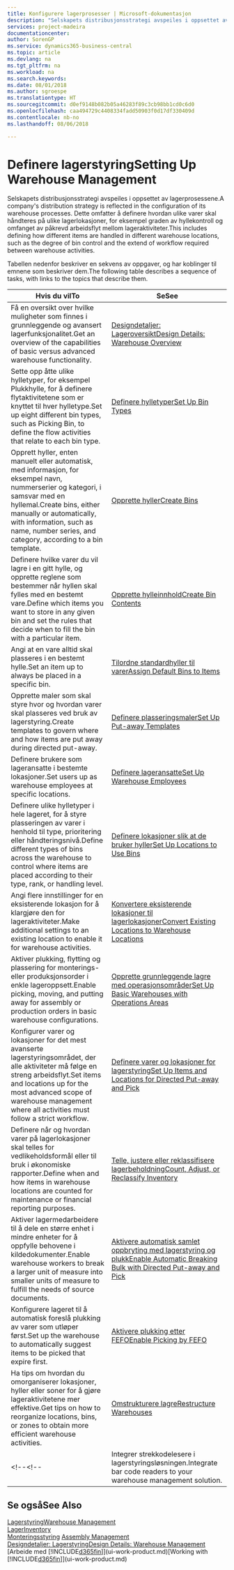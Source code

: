 ```yaml
---
title: Konfigurere lagerprosesser | Microsoft-dokumentasjon
description: "Selskapets distribusjonsstrategi avspeiles i oppsettet av lagerprosessene. Dette omfatter å definere hvordan ulike varer skal håndteres på ulike lagerlokasjoner, for eksempel graden av hyllekontroll og omfanget av påkrevd arbeidsflyt mellom lageraktiviteter."
services: project-madeira
documentationcenter: 
author: SorenGP
ms.service: dynamics365-business-central
ms.topic: article
ms.devlang: na
ms.tgt_pltfrm: na
ms.workload: na
ms.search.keywords: 
ms.date: 08/01/2018
ms.author: sgroespe
ms.translationtype: HT
ms.sourcegitcommit: d0ef9148b082b05a46283f89c3cb98bb1cd0c6d0
ms.openlocfilehash: caa494729c4408334fadd50903f0d17df330409d
ms.contentlocale: nb-no
ms.lasthandoff: 08/06/2018

---
```

# <a name="setting-up-warehouse-management"></a><span data-ttu-id="dc8db-104">Definere lagerstyring</span><span class="sxs-lookup"><span data-stu-id="dc8db-104">Setting Up Warehouse Management</span></span>
<span data-ttu-id="dc8db-105">Selskapets distribusjonsstrategi avspeiles i oppsettet av lagerprosessene.</span><span class="sxs-lookup"><span data-stu-id="dc8db-105">A company's distribution strategy is reflected in the configuration of its warehouse processes.</span></span> <span data-ttu-id="dc8db-106">Dette omfatter å definere hvordan ulike varer skal håndteres på ulike lagerlokasjoner, for eksempel graden av hyllekontroll og omfanget av påkrevd arbeidsflyt mellom lageraktiviteter.</span><span class="sxs-lookup"><span data-stu-id="dc8db-106">This includes defining how different items are handled in different warehouse locations, such as the degree of bin control and the extend of workflow required between warehouse activities.</span></span>  

 <span data-ttu-id="dc8db-107">Tabellen nedenfor beskriver en sekvens av oppgaver, og har koblinger til emnene som beskriver dem.</span><span class="sxs-lookup"><span data-stu-id="dc8db-107">The following table describes a sequence of tasks, with links to the topics that describe them.</span></span>   

|<span data-ttu-id="dc8db-108">**Hvis du vil**</span><span class="sxs-lookup"><span data-stu-id="dc8db-108">**To**</span></span>|<span data-ttu-id="dc8db-109">**Se**</span><span class="sxs-lookup"><span data-stu-id="dc8db-109">**See**</span></span>|  
|------------|-------------|  
|<span data-ttu-id="dc8db-110">Få en oversikt over hvilke muligheter som finnes i grunnleggende og avansert lagerfunksjonalitet.</span><span class="sxs-lookup"><span data-stu-id="dc8db-110">Get an overview of the capabilities of basic versus advanced warehouse functionality.</span></span>|[<span data-ttu-id="dc8db-111">Designdetaljer: Lageroversikt</span><span class="sxs-lookup"><span data-stu-id="dc8db-111">Design Details: Warehouse Overview</span></span>](design-details-warehouse-overview.md)|  
|<span data-ttu-id="dc8db-112">Sette opp åtte ulike hylletyper, for eksempel Plukkhylle, for å definere flytaktivitetene som er knyttet til hver hylletype.</span><span class="sxs-lookup"><span data-stu-id="dc8db-112">Set up eight different bin types, such as Picking Bin, to define the flow activities that relate to each bin type.</span></span>|[<span data-ttu-id="dc8db-113">Definere hylletyper</span><span class="sxs-lookup"><span data-stu-id="dc8db-113">Set Up Bin Types</span></span>](warehouse-how-to-set-up-bin-types.md)|  
|<span data-ttu-id="dc8db-114">Opprett hyller, enten manuelt eller automatisk, med informasjon, for eksempel navn, nummerserier og kategori, i samsvar med en hyllemal.</span><span class="sxs-lookup"><span data-stu-id="dc8db-114">Create bins, either manually or automatically, with information, such as name, number series, and category, according to a bin template.</span></span>|[<span data-ttu-id="dc8db-115">Opprette hyller</span><span class="sxs-lookup"><span data-stu-id="dc8db-115">Create Bins</span></span>](warehouse-how-to-create-individual-bins.md)|  
|<span data-ttu-id="dc8db-116">Definere hvilke varer du vil lagre i en gitt hylle, og opprette reglene som bestemmer når hyllen skal fylles med en bestemt vare.</span><span class="sxs-lookup"><span data-stu-id="dc8db-116">Define which items you want to store in any given bin and set the rules that decide when to fill the bin with a particular item.</span></span>|[<span data-ttu-id="dc8db-117">Opprette hylleinnhold</span><span class="sxs-lookup"><span data-stu-id="dc8db-117">Create Bin Contents</span></span>](warehouse-how-to-set-up-bin-contents.md)|  
|<span data-ttu-id="dc8db-118">Angi at en vare alltid skal plasseres i en bestemt hylle.</span><span class="sxs-lookup"><span data-stu-id="dc8db-118">Set an item up to always be placed in a specific bin.</span></span>|[<span data-ttu-id="dc8db-119">Tilordne standardhyller til varer</span><span class="sxs-lookup"><span data-stu-id="dc8db-119">Assign Default Bins to Items</span></span>](warehouse-how-to-assign-default-bins-to-items.md)|
|<span data-ttu-id="dc8db-120">Opprette maler som skal styre hvor og hvordan varer skal plasseres ved bruk av lagerstyring.</span><span class="sxs-lookup"><span data-stu-id="dc8db-120">Create templates to govern where and how items are put away during directed put-away.</span></span>|[<span data-ttu-id="dc8db-121">Definere plasseringsmaler</span><span class="sxs-lookup"><span data-stu-id="dc8db-121">Set Up Put-away Templates</span></span>](warehouse-how-to-set-up-put-away-templates.md)|
|<span data-ttu-id="dc8db-122">Definere brukere som lageransatte i bestemte lokasjoner.</span><span class="sxs-lookup"><span data-stu-id="dc8db-122">Set users up as warehouse employees at specific locations.</span></span>|[<span data-ttu-id="dc8db-123">Definere lageransatte</span><span class="sxs-lookup"><span data-stu-id="dc8db-123">Set Up Warehouse Employees</span></span>](warehouse-how-to-set-up-warehouse-employees.md)|
|<span data-ttu-id="dc8db-124">Definere ulike hylletyper i hele lageret, for å styre plasseringen av varer i henhold til type, prioritering eller håndteringsnivå.</span><span class="sxs-lookup"><span data-stu-id="dc8db-124">Define different types of bins across the warehouse to control where items are placed according to their type, rank, or handling level.</span></span>|[<span data-ttu-id="dc8db-125">Definere lokasjoner slik at de bruker hyller</span><span class="sxs-lookup"><span data-stu-id="dc8db-125">Set Up Locations to Use Bins</span></span>](warehouse-how-to-set-up-locations-to-use-bins.md)|
|<span data-ttu-id="dc8db-126">Angi flere innstillinger for en eksisterende lokasjon for å klargjøre den for lageraktiviteter.</span><span class="sxs-lookup"><span data-stu-id="dc8db-126">Make additional settings to an existing location to enable it for warehouse activities.</span></span>|[<span data-ttu-id="dc8db-127">Konvertere eksisterende lokasjoner til lagerlokasjoner</span><span class="sxs-lookup"><span data-stu-id="dc8db-127">Convert Existing Locations to Warehouse Locations</span></span>](warehouse-how-to-convert-existing-locations-to-warehouse-locations.md)|
|<span data-ttu-id="dc8db-128">Aktiver plukking, flytting og plassering for monterings- eller produksjonsorder i enkle lageroppsett.</span><span class="sxs-lookup"><span data-stu-id="dc8db-128">Enable picking, moving, and putting away for assembly or production orders in basic warehouse configurations.</span></span>|[<span data-ttu-id="dc8db-129">Opprette grunnleggende lagre med operasjonsområder</span><span class="sxs-lookup"><span data-stu-id="dc8db-129">Set Up Basic Warehouses with Operations Areas</span></span>](warehouse-how-to-set-up-basic-warehouses-with-operations-areas.md)|  
|<span data-ttu-id="dc8db-130">Konfigurer varer og lokasjoner for det mest avanserte lagerstyringsområdet, der alle aktiviteter må følge en streng arbeidsflyt.</span><span class="sxs-lookup"><span data-stu-id="dc8db-130">Set items and locations up for the most advanced scope of warehouse management where all activities must follow a strict workflow.</span></span>|[<span data-ttu-id="dc8db-131">Definere varer og lokasjoner for lagerstyring</span><span class="sxs-lookup"><span data-stu-id="dc8db-131">Set Up Items and Locations for Directed Put-away and Pick</span></span>](warehouse-how-to-set-up-items-for-directed-put-away-and-pick.md)|  
|<span data-ttu-id="dc8db-132">Definere når og hvordan varer på lagerlokasjoner skal telles for vedlikeholdsformål eller til bruk i økonomiske rapporter.</span><span class="sxs-lookup"><span data-stu-id="dc8db-132">Define when and how items in warehouse locations are counted for maintenance or financial reporting purposes.</span></span>|[<span data-ttu-id="dc8db-133">Telle, justere eller reklassifisere lagerbeholdning</span><span class="sxs-lookup"><span data-stu-id="dc8db-133">Count, Adjust, or Reclassify Inventory</span></span>](inventory-how-count-adjust-reclassify.md)|
|<span data-ttu-id="dc8db-134">Aktiver lagermedarbeidere til å dele en større enhet i mindre enheter for å oppfylle behovene i kildedokumenter.</span><span class="sxs-lookup"><span data-stu-id="dc8db-134">Enable warehouse workers to break a larger unit of measure into smaller units of measure to fulfill the needs of source documents.</span></span>|[<span data-ttu-id="dc8db-135">Aktivere automatisk samlet oppbryting med lagerstyring og plukk</span><span class="sxs-lookup"><span data-stu-id="dc8db-135">Enable Automatic Breaking Bulk with Directed Put-away and Pick</span></span>](warehouse-enable-automatic-breaking-bulk-with-directed-put-away-and-pick.md)|  
|<span data-ttu-id="dc8db-136">Konfigurere lageret til å automatisk foreslå plukking av varer som utløper først.</span><span class="sxs-lookup"><span data-stu-id="dc8db-136">Set up the warehouse to automatically suggest items to be picked that expire first.</span></span>|[<span data-ttu-id="dc8db-137">Aktivere plukking etter FEFO</span><span class="sxs-lookup"><span data-stu-id="dc8db-137">Enable Picking by FEFO</span></span>](warehouse-picking-by-fefo.md)|
|<span data-ttu-id="dc8db-138">Ha tips om hvordan du omorganiserer lokasjoner, hyller eller soner for å gjøre lageraktivitetene mer effektive.</span><span class="sxs-lookup"><span data-stu-id="dc8db-138">Get tips on how to reorganize locations, bins, or zones to obtain more efficient warehouse activities.</span></span>|[<span data-ttu-id="dc8db-139">Omstrukturere lagre</span><span class="sxs-lookup"><span data-stu-id="dc8db-139">Restructure Warehouses</span></span>](warehouse-how-to-restructure-warehouses.md)|
<span data-ttu-id="dc8db-140"><!--</span><span class="sxs-lookup"><span data-stu-id="dc8db-140"><!--</span></span> |<span data-ttu-id="dc8db-141">Integrer strekkodelesere i lagerstyringsløsningen.</span><span class="sxs-lookup"><span data-stu-id="dc8db-141">Integrate bar code readers to your warehouse management solution.</span></span>|[<span data-ttu-id="dc8db-142">Bruk ADCS (Se automatisk datahentesystem)</span><span class="sxs-lookup"><span data-stu-id="dc8db-142">Use Automated Data Capture Systems (ADCS)</span></span>](warehouse-use-automated-data-capture-systems-adcs.md)| -->  

## <a name="see-also"></a><span data-ttu-id="dc8db-143">Se også</span><span class="sxs-lookup"><span data-stu-id="dc8db-143">See Also</span></span>  
[<span data-ttu-id="dc8db-144">Lagerstyring</span><span class="sxs-lookup"><span data-stu-id="dc8db-144">Warehouse Management</span></span>](warehouse-manage-warehouse.md)  
[<span data-ttu-id="dc8db-145">Lager</span><span class="sxs-lookup"><span data-stu-id="dc8db-145">Inventory</span></span>](inventory-manage-inventory.md)  
<span data-ttu-id="dc8db-146">[Monteringsstyring](assembly-assemble-items.md)  </span><span class="sxs-lookup"><span data-stu-id="dc8db-146">[Assembly Management](assembly-assemble-items.md)  </span></span>  
[<span data-ttu-id="dc8db-147">Designdetaljer: Lagerstyring</span><span class="sxs-lookup"><span data-stu-id="dc8db-147">Design Details: Warehouse Management</span></span>](design-details-warehouse-management.md)  
<span data-ttu-id="dc8db-148">[Arbeide med [!INCLUDE[d365fin](includes/d365fin_md.md)]](ui-work-product.md)</span><span class="sxs-lookup"><span data-stu-id="dc8db-148">[Working with [!INCLUDE[d365fin](includes/d365fin_md.md)]](ui-work-product.md)</span></span>

